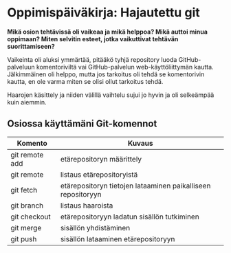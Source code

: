 # Oppimispäiväkirja: Hajautettu git

__Mikä osion tehtävissä oli vaikeaa ja mikä helppoa? Mikä auttoi minua oppimaan? Miten selvitin esteet, jotka vaikuttivat tehtävän suorittamiseen?__

Vaikeinta oli aluksi ymmärtää, pitääkö tyhjä repository luoda GitHub-palveluun komentoriviltä vai GitHub-palvelun web-käyttöliittymän kautta. Jälkimmäinen oli helppo, mutta jos tarkoitus oli tehdä se komentorivin kautta, en ole varma miten se olisi ollut tarkoitus tehdä.

Haarojen käsittely ja niiden välillä vaihtelu sujui jo hyvin ja oli selkeämpää kuin aiemmin.

## Osiossa käyttämäni Git-komennot

| Komento | Kuvaus |
| --------| ------ |
| git remote add | etärepositoryn määrittely |
| git remote | listaus etärepositoryistä |
| git fetch | etärepositoryn tietojen lataaminen paikalliseen repositoryyn |
| git branch | listaus haaroista |
| git checkout | etärepositoryyn ladatun sisällön tutkiminen |
| git merge | sisällön yhdistäminen |
| git push | sisällön lataaminen etärepositoryyn |
